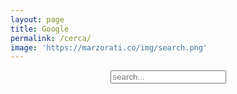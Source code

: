 ```yaml
---
layout: page
title: Google
permalink: /cerca/
image: 'https://marzorati.co/img/search.png'
---
```


<!-- Html Elements for Search -->
<center>
<div id="search-container">
<input type="text" id="search-input" placeholder="search...">
<br>
<br>
<ul id="results-container"></ul>
</div>
</center>

<!-- Script pointing to search-script.js -->
<script src="/search-script.js" type="text/javascript"></script>

<!-- Configuration -->
<script>
SimpleJekyllSearch({
  searchInput: document.getElementById('search-input'),
  resultsContainer: document.getElementById('results-container'),
  json: '/search.json',
  searchResultTemplate: '<li><a href="{{ site.url }}{url}">{title}</a></li>'
})
</script>